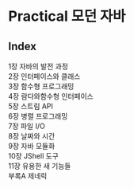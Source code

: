 # Practical 모던 자바
## Index  
1장 자바의 발전 과정   
2장 인터페이스와 클래스   
3장 함수형 프로그래밍   
4장 람다와함수형 인터페이스   
5장 스트림 API   
6장 병렬 프로그래밍   
7장 파일 I/O   
8장 날짜와 시간   
9장 자바 모듈화   
10장 JShell 도구    
11장 유용한 새 기능들   
부록A 제네릭   


   
